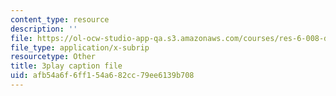 ```yaml
---
content_type: resource
description: ''
file: https://ol-ocw-studio-app-qa.s3.amazonaws.com/courses/res-6-008-digital-signal-processing-spring-2011/afb54a6f6ff154a682cc79ee6139b708_OQNR099y8mM.vtt
file_type: application/x-subrip
resourcetype: Other
title: 3play caption file
uid: afb54a6f-6ff1-54a6-82cc-79ee6139b708
---
```

